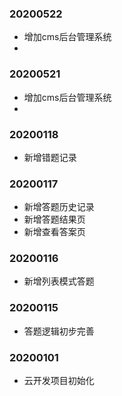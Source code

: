 ### 20200522
+ 增加cms后台管理系统
+ 
### 20200521
+ 增加cms后台管理系统
+ 
   
### 20200118   
+ 新增错题记录

### 20200117
+ 新增答题历史记录
+ 新增答题结果页
+ 新增查看答案页

### 20200116
+ 新增列表模式答题

### 20200115
+ 答题逻辑初步完善


### 20200101
+ 云开发项目初始化
